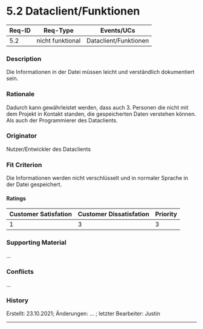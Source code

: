 # 5.2 Dataclient/Funktionen

| Req-ID | Req-Type | Events/UCs                    |
|--------|----------|-------------------------------|
| 5.2    | nicht funktional | Dataclient/Funktionen |

### Description
Die Informationen in der Datei müssen leicht und verständlich dokumentiert sein.

### Rationale
Dadurch kann gewährleistet werden, dass auch 3. Personen die nicht mit dem Projekt in Kontakt standen, die gespeicherten Daten verstehen können. Als auch der Programmierer des Dataclients.

### Originator
Nutzer/Entwickler des Dataclients

### Fit Criterion
Die Informationen werden nicht verschlüsselt und in normaler Sprache in der Datei gespeichert.

#### Ratings
| Customer Satisfation | Customer Dissatisfation | Priority |
|----------------------|-------------------------|----------|
| 1                    | 3                       | 3        |

### Supporting Material
...

### Conflicts
...

### History
Erstellt: 23.10.2021; Änderungen: ... ; letzter Bearbeiter: Justin

---
